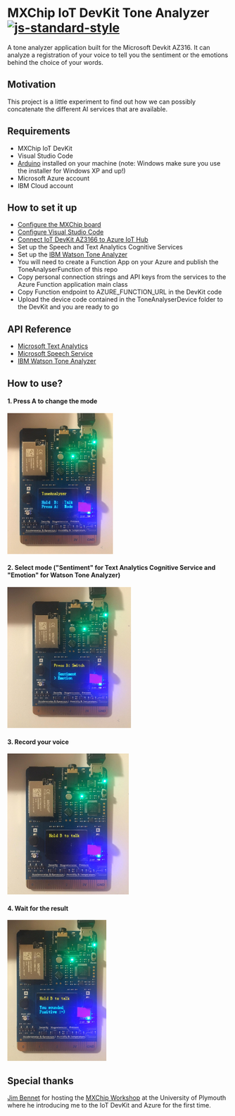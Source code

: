 # MXChip IoT DevKit Tone Analyzer [![js-standard-style](https://img.shields.io/badge/code%20style-standard-brightgreen.svg?style=flat)](https://github.com/feross/standard)
A tone analyzer application built for the Microsoft Devkit AZ316. It can analyze a registration of your voice to tell you the sentiment or the emotions behind the choice of your words.

## Motivation
This project is a little experiment to find out how we can possibly concatenate the different AI services that are available. 

## Requirements
* MXChip IoT DevKit
* Visual Studio Code
* [Arduino](https://www.arduino.cc/) installed on your machine (note: Windows make sure you use the installer for Windows XP and up!)
* Microsoft Azure account
* IBM Cloud account

## How to set it up
* [Configure the MXChip board](https://github.com/jimbobbennett/MXChip-Workshop/blob/master/Steps/ConfigureTheBoard.md) 
* [Configure Visual Studio Code](https://github.com/jimbobbennett/MXChip-Workshop/blob/master/Steps/ConfigureVSCode.md)
* [Connect IoT DevKit AZ3166 to Azure IoT Hub](https://docs.microsoft.com/en-us/azure/iot-hub/iot-hub-arduino-iot-devkit-az3166-get-started)
* Set up the Speech and Text Analytics Cognitive Services
* Set up the [IBM Watson Tone Analyzer](https://www.ibm.com/watson/services/tone-analyzer/)
* You will need to create a Function App on your Azure and publish the ToneAnalyserFunction of this repo
* Copy personal connection strings and API keys from the services to the Azure Function application main class
* Copy Function endpoint to AZURE_FUNCTION_URL in the DevKit code
* Upload the device code contained in the ToneAnalyserDevice folder to the DevKit and you are ready to go

## API Reference
* [Microsoft Text Analytics](https://docs.microsoft.com/en-gb/azure/cognitive-services/text-analytics/)
* [Microsoft Speech Service](https://docs.microsoft.com/nb-no/azure/cognitive-services/speech-service/)
* [IBM Watson Tone Analyzer](https://cloud.ibm.com/apidocs/tone-analyzer#introduction)

## How to use?
#### 1. Press A to change the mode
<img src="Media/step_1.jpeg" height="320">

#### 2. Select mode ("Sentiment" for Text Analytics Cognitive Service and "Emotion" for Watson Tone Analyzer)
<img src="Media/step_2.jpeg" height="320">

#### 3. Record your voice
<img src="Media/step_3.jpeg" height="320">

#### 4. Wait for the result
<img src="Media/step_4.jpeg" height="320">

## Special thanks
[Jim Bennet](https://github.com/jimbobbennett) for hosting the [MXChip Workshop](https://github.com/jimbobbennett/MXChip-Workshop) at the University of Plymouth where he introducing me to the IoT DevKit and Azure for the first time.
